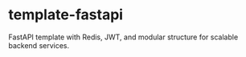 # template-fastapi
FastAPI template with Redis, JWT, and modular structure for scalable backend services.
